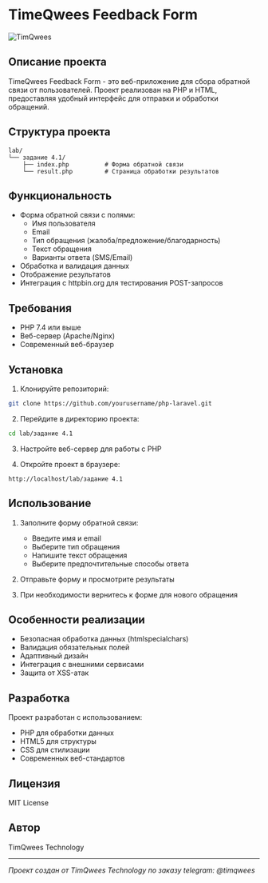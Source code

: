 # TimeQwees Feedback Form 

![TimQwees](https://timqwees-technology.netlify.app/src/images/timqwees/favicon_white.ico)

## Описание проекта

TimeQwees Feedback Form - это веб-приложение для сбора обратной связи от пользователей. Проект реализован на PHP и HTML, предоставляя удобный интерфейс для отправки и обработки обращений.

## Структура проекта

```
lab/
└── задание 4.1/
    ├── index.php          # Форма обратной связи
    └── result.php         # Страница обработки результатов
```

## Функциональность

- Форма обратной связи с полями:
  - Имя пользователя
  - Email
  - Тип обращения (жалоба/предложение/благодарность)
  - Текст обращения
  - Варианты ответа (SMS/Email)
- Обработка и валидация данных
- Отображение результатов
- Интеграция с httpbin.org для тестирования POST-запросов

## Требования

- PHP 7.4 или выше
- Веб-сервер (Apache/Nginx)
- Современный веб-браузер

## Установка

1. Клонируйте репозиторий:
```bash
git clone https://github.com/yourusername/php-laravel.git
```

2. Перейдите в директорию проекта:
```bash
cd lab/задание 4.1
```

3. Настройте веб-сервер для работы с PHP

4. Откройте проект в браузере:
```
http://localhost/lab/задание 4.1
```

## Использование

1. Заполните форму обратной связи:
   - Введите имя и email
   - Выберите тип обращения
   - Напишите текст обращения
   - Выберите предпочтительные способы ответа

2. Отправьте форму и просмотрите результаты

3. При необходимости вернитесь к форме для нового обращения

## Особенности реализации

- Безопасная обработка данных (htmlspecialchars)
- Валидация обязательных полей
- Адаптивный дизайн
- Интеграция с внешними сервисами
- Защита от XSS-атак

## Разработка

Проект разработан с использованием:
- PHP для обработки данных
- HTML5 для структуры
- CSS для стилизации
- Современных веб-стандартов

## Лицензия

MIT License

## Автор

TimQwees Technology

---

*Проект создан от TimQwees Technology по заказу telegram: @timqwees*
